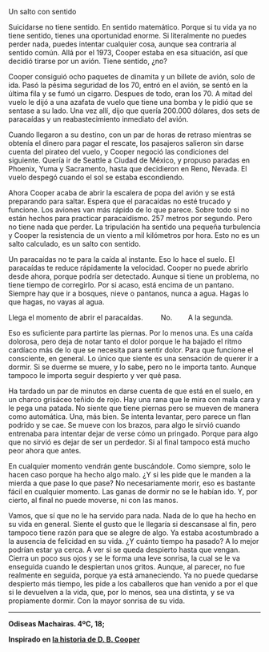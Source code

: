 Un salto con sentido

Suicidarse no tiene sentido. En sentido matemático. Porque si tu vida ya no tiene sentido, tienes una oportunidad enorme. Si literalmente no puedes perder nada, puedes intentar cualquier cosa, aunque sea contraria al sentido común. Allá por el 1973, Cooper estaba en esa situación, así que decidió tirarse por un avión. Tiene sentido, ¿no?

Cooper consiguió ocho paquetes de dinamita y un billete de avión, solo de ida. Pasó la pésima seguridad de los 70, entró en el avión, se sentó en la última fila y se fumó un cigarro. Despues de todo, eran los 70. A mitad del vuelo le dijó a una azafata de vuelo que tiene una bomba y le pidió que se sentase a su lado. Una vez allí, dijo que quería 200.000 dólares, dos sets de paracaídas y un reabastecimiento inmediato del avión. 

Cuando llegaron a su destino, con un par de horas de retraso mientras se obtenía el dinero para pagar el rescate, los pasajeros salieron sin darse cuenta del pirateo del vuelo, y Cooper negoció las condiciones del siguiente. Quería ir de Seattle a Ciudad de México, y propuso paradas en Phoenix, Yuma y Sacramento, hasta que decidieron en Reno, Nevada. El vuelo despegó cuando el sol se estaba escondiendo. 

Ahora Cooper acaba de abrir la escalera de popa del avión y se está preparando para saltar. Espera que el paracaídas no esté trucado y funcione. Los aviones van más rápido de lo que parece. Sobre todo si no están hechos para practicar paracaidismo. 257 metros por segundo. Pero no tiene nada que perder. La tripulación ha sentido una pequeña turbulencia y Cooper la resistencia de un viento a mil kilómetros por hora. Esto no es un salto calculado, es un salto con sentido. 

Un paracaídas no te para la caída al instante. Eso lo hace el suelo. El paracaídas te reduce rápidamente la velocidad. Cooper no puede abrirlo desde ahora, porque podría ser detectado. Aunque si tiene un problema, no tiene tiempo de corregirlo. Por si acaso, está encima de un pantano. Siempre hay que ir a bosques, nieve o pantanos, nunca a agua. Hagas lo que hagas, no vayas al agua. 

Llega el momento de abrir el paracaídas.         No.        A la segunda. 

Eso es suficiente para partirte las piernas. Por lo menos una. Es una caída dolorosa, pero deja de notar tanto el dolor porque le ha bajado el ritmo cardíaco más de lo que se necesita para sentir dolor. Para que funcione el consciente, en general. Lo único que siente es una sensación de querer ir a dormir. Si se duerme se muere, y lo sabe, pero no le importa tanto. Aunque tampoco le importa seguir despierto y ver qué pasa.

Ha tardado un par de minutos en darse cuenta de que está en el suelo, en un charco grisáceo teñido de rojo. Hay una rana que le mira con mala cara y le pega una patada. No siente que tiene piernas pero se mueven de manera como automática. Una, más bien. Se intenta levantar, pero parece un flan podrido y se cae. Se mueve con los brazos, para algo le sirvió cuando entrenaba para intentar dejar de verse cómo un pringado. Porque para algo que no sirvió es dejar de ser un perdedor. Si al final tampoco está mucho peor ahora que antes. 

En cualquier momento vendrán gente buscándole. Como siempre, solo le hacen caso porque ha hecho algo malo. ¿Y si les pide que le manden a la mierda a que pase lo que pase? No necesariamente morir, eso es bastante fácil en cualquier momento. Las ganas de dormir no se le habían ido. Y, por cierto, al final no puede moverse, ni con las manos. 

Vamos, que sí que no le ha servido para nada. Nada de lo que ha hecho en su vida en general. Siente el gusto que le llegaría si descansase al fin, pero tampoco tiene razón para que se alegre de algo. Ya estaba acostumbrado a la ausencia de felicidad en su vida. ¿Y cuánto tiempo ha pasado? A lo mejor podrían estar ya cerca. A ver si se queda despierto hasta que vengan. Cierra un poco sus ojos y se le forma una leve sonrisa, la cual se le va enseguida cuando le despiertan unos gritos. Aunque, al parecer, no fue realmente en seguida, porque ya está amaneciendo. Ya no puede quedarse despierto más tiempo, les pide a los caballeros que han venido a por el que si le devuelven a la vida, que, por lo menos, sea una distinta, y se va propiamente dormir. Con la mayor sonrisa de su vida. 
  
--- 

**Odiseas Machairas. 4ºC, 18;**

**Inspirado en [la historia de D. B. Cooper](https://youtu.be/CbUjuwhQPKs)**